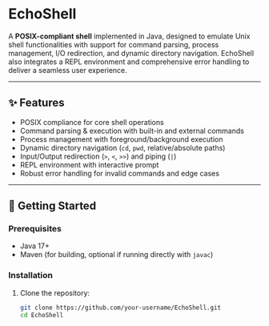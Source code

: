 # EchoShell

A **POSIX-compliant shell** implemented in Java, designed to emulate Unix shell functionalities with support for command parsing, process management, I/O redirection, and dynamic directory navigation. EchoShell also integrates a REPL environment and comprehensive error handling to deliver a seamless user experience.

---

## ✨ Features
- POSIX compliance for core shell operations  
- Command parsing & execution with built-in and external commands  
- Process management with foreground/background execution  
- Dynamic directory navigation (`cd`, `pwd`, relative/absolute paths)  
- Input/Output redirection (`>`, `<`, `>>`) and piping (`|`)  
- REPL environment with interactive prompt  
- Robust error handling for invalid commands and edge cases  

---

## 🚀 Getting Started

### Prerequisites
- Java 17+  
- Maven (for building, optional if running directly with `javac`)  

### Installation
1. Clone the repository:
   ```bash
   git clone https://github.com/your-username/EchoShell.git
   cd EchoShell
